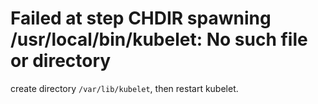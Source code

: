# Failed at step CHDIR spawning /usr/local/bin/kubelet: No such file or directory

create directory `/var/lib/kubelet`, then restart kubelet.


